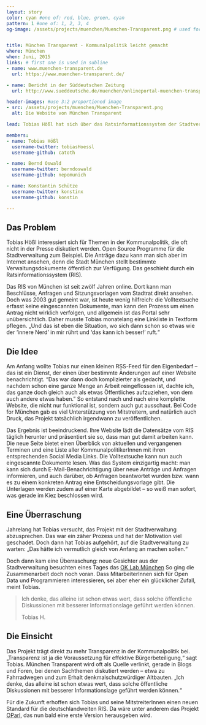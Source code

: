 ```yaml
---
layout: story
color: cyan #one of: red, blue, green, cyan
pattern: 1 #one of: 1, 2, 3, 4
og-image: /assets/projects/muenchen/Muenchen-Transparent.png # used for facebook & twitter card


title: München Transparent - Kommunalpolitik leicht gemacht
where: München
when: Juni, 2015
links: # first one is used in subline
- name: www.muenchen-transparent.de
  url: https://www.muenchen-transparent.de/

- name: Bericht in der Süddeutschen Zeitung
  url: http://www.sueddeutsche.de/muenchen/onlineportal-muenchen-transparent-das-glaeserne-rathaus-1.2328588

header-images: #use 3:2 proportioned image
- src: /assets/projects/muenchen/Muenchen-Transparent.png
  alt: Die Website von München Transparent

lead: Tobias Hößl hat sich über das Ratsinformationssystem der Stadtverwaltung geärgert. Daraufhin baute er seine eigene Website, die viele wichtige Funktionen liefert. Inzwischen ist das Projekt eine Transparenz-Plattform für ganz München geworden. Die Nutzer sind begeistert.

members:
- name: Tobias Hößl
  username-twitter: tobiasHoessl
  username-github: catoth

- name: Bernd Oswald
  username-twitter: berndoswald
  username-github: nepomunich

- name: Konstantin Schütze
  username-twitter: konstinx
  username-github: konstin

---
```

## Das Problem
Tobias Hößl interessiert sich für Themen in der Kommunalpolitik, die oft nicht in der Presse diskutiert werden. Open Source Programme für die Stadtverwaltung zum Beispiel. Die Anträge dazu kann man sich aber im Internet ansehen, denn die Stadt München stellt  bestimmte Verwaltungsdokumente öffentlich zur Verfügung. Das geschieht durch ein Ratsinformationssystem (RIS).

Das RIS von München ist seit zwölf Jahren online. Dort kann man Beschlüsse, Anfragen und Sitzungsvorlagen vom Stadtrat direkt ansehen. Doch was 2003 gut gemeint war, ist heute wenig hilfreich: die Volltextsuche erfasst keine eingescannten Dokumente, man kann den Prozess um einen Antrag nicht wirklich verfolgen, und allgemein ist das Portal sehr unübersichtlich. Daher musste Tobias monatelang eine Linkliste in Textform pflegen.  „Und das ist eben die Situation, wo sich dann schon so etwas wie der ‘innere Nerd’ in mir rührt und ‘das kann ich besser!’ ruft.“

## Die Idee
Am Anfang wollte Tobias nur einen kleinen RSS-Feed für den Eigenbedarf – das ist ein Dienst, der einen über bestimmte Änderungen auf einer Website benachrichtigt. “Das war dann doch komplizierter als gedacht, und nachdem schon eine ganze Menge an Arbeit reingeflossen ist, dachte ich, das ganze doch gleich auch als etwas Öffentliches aufzuziehen, von dem auch andere etwas haben.” So entstand nach und nach eine komplette Website, die nicht nur funktional ist, sondern auch gut ausschaut. Bei Code for München gab es viel Unterstützung von Mitstreitern, und natürlich auch Druck, das Projekt tatsächlich irgendwann zu veröffentlichen.

Das Ergebnis ist beeindruckend. Ihre Website lädt die Datensätze vom RIS täglich herunter und präsentiert sie so, dass man gut damit arbeiten kann. Die neue Seite bietet einen Überblick von aktuellen und vergangenen Terminen und eine Liste aller KommunalpolitikerInnen mit ihren entsprechenden Social Media Links. Die Volltextsuche kann nun auch eingescannte Dokumente lesen. Was das System einzigartig macht: man kann sich durch E-Mail-Benachrichtigung über neue Anträge und Anfragen informieren, und auch darüber, ob Anfragen beantwortet wurden bzw. wann es zu einem konkreten Antrag eine Entscheidungsvorlage gibt. Die Unterlagen werden zudem auf einer Karte abgebildet – so weiß man sofort, was gerade im Kiez beschlossen wird.

## Eine Überraschung
Jahrelang hat Tobias versucht, das Projekt mit der Stadtverwaltung abzusprechen. Das war ein zäher Prozess und hat der Motivation viel geschadet. Doch dann hat Tobias aufgehört, auf die Stadtverwaltung zu warten: „Das hätte ich vermutlich gleich von Anfang an machen sollen.“

Doch dann kam eine Überraschung: neue Gesichter aus der Stadtverwaltung besuchten eines Tages das [OK Lab München](../../muenchen/) So ging die Zusammenarbeit doch noch voran. Dass MitarbeiterInnen sich für Open Data und Programmieren interessieren, sei aber eher ein glücklicher Zufall, meint Tobias.

<blockquote>
  <p>Ich denke, das alleine ist schon etwas wert, dass solche öffentliche Diskussionen mit besserer Informationslage geführt werden können.</p>
  <footer>Tobias H.</footer>
</blockquote>

## Die Einsicht
Das Projekt trägt direkt zu mehr Transparenz in der Kommunalpolitik bei. „Transparenz ist ja die Voraussetzung für effektive Bürgerbeteiligung,“ sagt Tobias. München Transparent wird oft als Quelle verlinkt, gerade in Blogs und Foren, bei denen Sachthemen diskutiert werden – etwa zu Fahrradwegen und zum Erhalt denkmalschutzwürdiger Altbauten. „Ich denke, das alleine ist schon etwas wert, dass solche öffentliche Diskussionen mit besserer Informationslage geführt werden können.“

Für die Zukunft erhoffen sich Tobias und seine MitstreiterInnen einen neuen Standard für die deutschlandweiten RIS. Da wäre unter anderem das Projekt [OParl](http://oparl.org/), das nun bald eine erste Version herausgeben wird.
